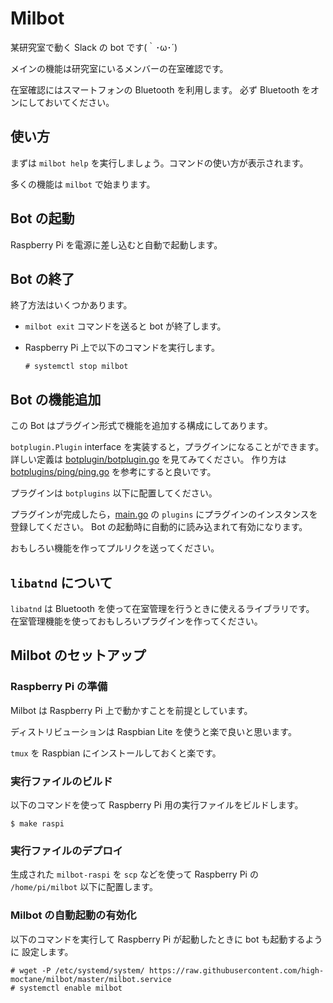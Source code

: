 # Milbot

某研究室で動く Slack の bot です(｀･ω･´)

メインの機能は研究室にいるメンバーの在室確認です。

在室確認にはスマートフォンの Bluetooth を利用します。
必ず Bluetooth をオンにしておいてください。

## 使い方

まずは `milbot help` を実行しましょう。コマンドの使い方が表示されます。

多くの機能は `milbot` で始まります。

## Bot の起動

Raspberry Pi を電源に差し込むと自動で起動します。

## Bot の終了

終了方法はいくつかあります。

- `milbot exit` コマンドを送ると bot が終了します。

- Raspberry Pi 上で以下のコマンドを実行します。
    ```
    # systemctl stop milbot
    ```

## Bot の機能追加

この Bot はプラグイン形式で機能を追加する構成にしてあります。

`botplugin.Plugin` interface を実装すると，プラグインになることができます。
詳しい定義は [botplugin/botplugin.go](botplugin/botplugin.go) を見てみてください。
作り方は [botplugins/ping/ping.go](botplugins/ping/ping.go) を参考にすると良いです。

プラグインは `botplugins` 以下に配置してください。

プラグインが完成したら，[main.go](main.go) の `plugins` にプラグインのインスタンスを
登録してください。
Bot の起動時に自動的に読み込まれて有効になります。

おもしろい機能を作ってプルリクを送ってください。

## `libatnd` について

`libatnd` は Bluetooth を使って在室管理を行うときに使えるライブラリです。
在室管理機能を使っておもしろいプラグインを作ってください。


## Milbot のセットアップ

### Raspberry Pi の準備

Milbot は Raspberry Pi 上で動かすことを前提としています。

ディストリビューションは Raspbian Lite を使うと楽で良いと思います。

`tmux` を Raspbian にインストールしておくと楽です。

### 実行ファイルのビルド

以下のコマンドを使って Raspberry Pi 用の実行ファイルをビルドします。

```
$ make raspi
```

### 実行ファイルのデプロイ

生成された `milbot-raspi` を `scp` などを使って Raspberry Pi の
`/home/pi/milbot` 以下に配置します。

### Milbot の自動起動の有効化

以下のコマンドを実行して Raspberry Pi が起動したときに bot も起動するように
設定します。

```
# wget -P /etc/systemd/system/ https://raw.githubusercontent.com/high-moctane/milbot/master/milbot.service
# systemctl enable milbot
```

